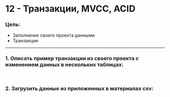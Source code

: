 # 12 - Транзакции, MVCC, ACID

### Цель:

- Заполнение своего проекта данными
- Транзакции

***

### 1. Описать пример транзакции из своего проекта с изменением данных в нескольких таблицах:

<pre>

</pre>

### 2. Загрузить данные из приложенных в материалах csv:

